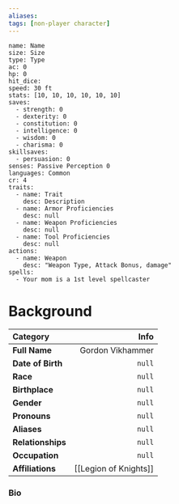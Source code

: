 ```yaml
---
aliases:
tags: [non-player character]
---
```


```statblock
name: Name
size: Size
type: Type
ac: 0
hp: 0
hit_dice:
speed: 30 ft
stats: [10, 10, 10, 10, 10, 10]
saves:
  - strength: 0
  - dexterity: 0
  - constitution: 0
  - intelligence: 0
  - wisdom: 0
  - charisma: 0
skillsaves:
  - persuasion: 0
senses: Passive Perception 0
languages: Common
cr: 4
traits:
  - name: Trait
    desc: Description
  - name: Armor Proficiencies
    desc: null
  - name: Weapon Proficiencies
    desc: null
  - name: Tool Proficiencies
    desc: null
actions:
  - name: Weapon
    desc: "Weapon Type, Attack Bonus, damage"
spells: 
  - Your mom is a 1st level spellcaster
```
# Background
**Category** | **Info**
:------------|------------------:
**Full Name** | Gordon Vikhammer
**Date of Birth** | `null`
**Race** | `null`
**Birthplace** | `null`
**Gender** | `null`
**Pronouns** | `null`
**Aliases** | `null`
**Relationships** | `null`
**Occupation**| `null`
**Affiliations** | [[Legion of Knights]]

### Bio 